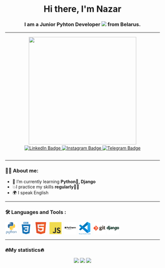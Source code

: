 <div id="header" align="center">
	<h1>Hi there, I'm Nazar</h1>
	<h3>I am a Junior Pyhton Developer <img src="https://media.giphy.com/media/ZVik7pBtu9dNS/giphy.gif" width="60"> from Belarus.</h3>
  
---

</div>
<div id="header" align="center">
  <img src="https://media.giphy.com/media/UqAlDtPrxUIT1yYmFp/giphy-downsized-large.gif" width="350" height="350"/>
</div>
<div id="badges" align="center">
 <a href="https://www.linkedin.com/in/%D0%BD%D0%B0%D0%B7%D0%B0%D1%80-%D1%83%D0%BB%D0%B0%D1%81%D0%B5%D0%B2%D0%B8%D1%87-b29a43261/">
    <img src="https://img.shields.io/badge/LinkedIn-blue?style=for-the-badge&logo=linkedin&logoColor=white" alt="LinkedIn Badge"/>
  </a>
  <a href="https://myaccount.google.com/?hl=ru&utm_source=OGB&utm_medium=act&pli=1">
    <img src="https://img.shields.io/badge/GMAIL-red?style=for-the-badge&logo=GMAIL&logoColor=white"alt="Instagram Badge"/>
  </a>
  <a href=https://t.me/ulasevich_nazar">
    <img src="https://img.shields.io/badge/Telegram-18C5FF?style=for-the-badge&logo=telegram&logoColor=white" alt="Telegram Badge"/>
  </a>
</div>
<div id="badges" align="center">
<img src="https://komarev.com/ghpvc/?username=UlasevichNazar&style=flat-square&color=blue" alt=""/>
</div>

---

### :man_technologist: **About me**:</br>
- 🌱 I’m currently learning **Python:snake:, Django**
- :collision:I practice my skills **regularly**:technologist:
- 🌍 I speak English
---
### :hammer_and_wrench: Languages and Tools :
<div>
<img src="https://github.com/devicons/devicon/blob/master/icons/python/python-original-wordmark.svg"title="Python" alt="Python" width="40" height="40"/>&nbsp;
<img src="https://github.com/devicons/devicon/blob/master/icons/css3/css3-plain-wordmark.svg"  title="CSS3" alt="CSS" width="40" height="40"/>&nbsp;
  <img src="https://github.com/devicons/devicon/blob/master/icons/html5/html5-original.svg" title="HTML5" alt="HTML" width="40" height="40"/>&nbsp;
  <img src="https://github.com/devicons/devicon/blob/master/icons/javascript/javascript-original.svg" title="JavaScript" alt="JavaScript" width="40" height="40"/>&nbsp;
  <img src="https://github.com/devicons/devicon/blob/master/icons/pycharm/pycharm-original-wordmark.svg"title="PyCharm" alt="PyCharm" width="40" height="40"/>&nbsp;
<img src="https://github.com/devicons/devicon/blob/master/icons/vscode/vscode-original-wordmark.svg"title="VS Code" alt="VS Code" width="40" height="40"/>&nbsp;
  <img src="https://github.com/devicons/devicon/blob/master/icons/git/git-original-wordmark.svg" title="Git" **alt="Git" width="40" height="40"/>
<img src="https://github.com/devicons/devicon/blob/master/icons/django/django-plain-wordmark.svg" title="Django" **alt="Django" width="40" height="40"/>
</div>

---
### :fire:My statistics:fire:
<div id="stat" align="center">
	<img src="https://github-profile-summary-cards.vercel.app/api/cards/profile-details?username=UlasevichNazar&theme=github_dark"/>
	<img src="https://github-profile-summary-cards.vercel.app/api/cards/most-commit-language?username=UlasevichNazar&theme=github_dark"/>
	<img src="https://github-profile-summary-cards.vercel.app/api/cards/stats?username=UlasevichNazar&theme=github_dark"/>
</div>

